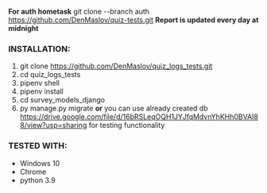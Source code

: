**For auth hometask**  git clone --branch auth  https://github.com/DenMaslov/quiz-tests.git
**Report is updated every day at midnight**

### INSTALLATION:
1. git clone https://github.com/DenMaslov/quiz_logs_tests.git
2. cd quiz_logs_tests
3. pipenv shell
4. pipenv install
5. cd survey_models_django
6. py manage.py migrate **or** you can use already created db https://drive.google.com/file/d/16bRSLeqOQH1JYJfqMdvnYhKHh0BVAI88/view?usp=sharing for testing functionality


### TESTED WITH:
* Windows 10
* Chrome
* python 3.9
